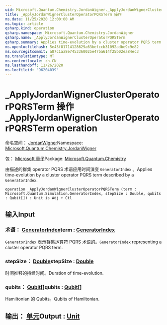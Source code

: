 ```yaml
---
uid: Microsoft.Quantum.Chemistry.JordanWigner._ApplyJordanWignerClusterOperatorPQRSTerm
title: _ApplyJordanWignerClusterOperatorPQRSTerm 操作
ms.date: 11/25/2020 12:00:00 AM
ms.topic: article
qsharp.kind: operation
qsharp.namespace: Microsoft.Quantum.Chemistry.JordanWigner
qsharp.name: _ApplyJordanWignerClusterOperatorPQRSTerm
qsharp.summary: Applies time-evolution by a cluster operator PQRS term described by a `GeneratorIndex`.
ms.openlocfilehash: 5e43f81714128629a63befccb31092adbe9c9e82
ms.sourcegitcommit: a87c1aa8e7453360025e47ba614f25b02ea84ec3
ms.translationtype: MT
ms.contentlocale: zh-CN
ms.lasthandoff: 11/26/2020
ms.locfileid: "96204039"
---
```

# <a name="_applyjordanwignerclusteroperatorpqrsterm-operation"></a><span data-ttu-id="2656e-102">_ApplyJordanWignerClusterOperatorPQRSTerm 操作</span><span class="sxs-lookup"><span data-stu-id="2656e-102">_ApplyJordanWignerClusterOperatorPQRSTerm operation</span></span>

<span data-ttu-id="2656e-103">命名空间： [JordanWigner](xref:Microsoft.Quantum.Chemistry.JordanWigner)</span><span class="sxs-lookup"><span data-stu-id="2656e-103">Namespace: [Microsoft.Quantum.Chemistry.JordanWigner](xref:Microsoft.Quantum.Chemistry.JordanWigner)</span></span>

<span data-ttu-id="2656e-104">包： [Microsoft 量子](https://nuget.org/packages/Microsoft.Quantum.Chemistry)</span><span class="sxs-lookup"><span data-stu-id="2656e-104">Package: [Microsoft.Quantum.Chemistry](https://nuget.org/packages/Microsoft.Quantum.Chemistry)</span></span>


<span data-ttu-id="2656e-105">由描述的群集 operator PQRS 术语应用时间演变 `GeneratorIndex` 。</span><span class="sxs-lookup"><span data-stu-id="2656e-105">Applies time-evolution by a cluster operator PQRS term described by a `GeneratorIndex`.</span></span>

```qsharp
operation _ApplyJordanWignerClusterOperatorPQRSTerm (term : Microsoft.Quantum.Simulation.GeneratorIndex, stepSize : Double, qubits : Qubit[]) : Unit is Adj + Ctl
```


## <a name="input"></a><span data-ttu-id="2656e-106">输入</span><span class="sxs-lookup"><span data-stu-id="2656e-106">Input</span></span>

### <a name="term--generatorindex"></a><span data-ttu-id="2656e-107">术语： [GeneratorIndex](xref:Microsoft.Quantum.Simulation.GeneratorIndex)</span><span class="sxs-lookup"><span data-stu-id="2656e-107">term : [GeneratorIndex](xref:Microsoft.Quantum.Simulation.GeneratorIndex)</span></span>

<span data-ttu-id="2656e-108">`GeneratorIndex` 表示群集运算符 PQRS 术语的。</span><span class="sxs-lookup"><span data-stu-id="2656e-108">`GeneratorIndex` representing a cluster operator PQRS term.</span></span>


### <a name="stepsize--double"></a><span data-ttu-id="2656e-109">stepSize： [Double](xref:microsoft.quantum.lang-ref.double)</span><span class="sxs-lookup"><span data-stu-id="2656e-109">stepSize : [Double](xref:microsoft.quantum.lang-ref.double)</span></span>

<span data-ttu-id="2656e-110">时间推移的持续时间。</span><span class="sxs-lookup"><span data-stu-id="2656e-110">Duration of time-evolution.</span></span>


### <a name="qubits--qubit"></a><span data-ttu-id="2656e-111">qubits： [Qubit](xref:microsoft.quantum.lang-ref.qubit)[]</span><span class="sxs-lookup"><span data-stu-id="2656e-111">qubits : [Qubit](xref:microsoft.quantum.lang-ref.qubit)[]</span></span>

<span data-ttu-id="2656e-112">Hamiltonian 的 Qubits。</span><span class="sxs-lookup"><span data-stu-id="2656e-112">Qubits of Hamiltonian.</span></span>



## <a name="output--unit"></a><span data-ttu-id="2656e-113">输出： [单元](xref:microsoft.quantum.lang-ref.unit)</span><span class="sxs-lookup"><span data-stu-id="2656e-113">Output : [Unit](xref:microsoft.quantum.lang-ref.unit)</span></span>

